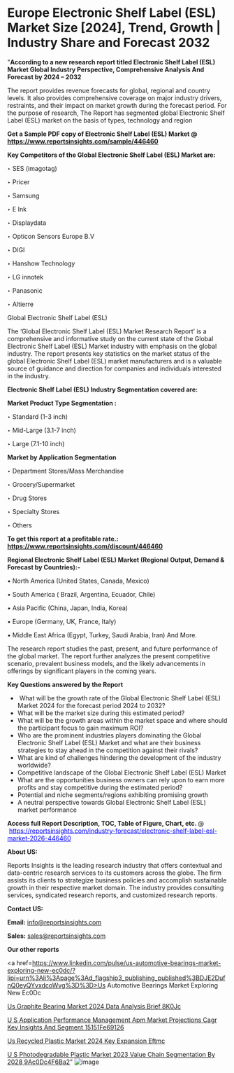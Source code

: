 # Europe Electronic Shelf Label (ESL) Market Size [2024], Trend, Growth | Industry Share and Forecast 2032

"<strong>According to a new research report titled Electronic Shelf Label (ESL) Market Global Industry Perspective, Comprehensive Analysis And Forecast by 2024 – 2032</strong>

The report provides revenue forecasts for global, regional and country levels. It also provides comprehensive coverage on major industry drivers, restraints, and their impact on market growth during the forecast period. For the purpose of research, The Report has segmented global Electronic Shelf Label (ESL) market on the basis of types, technology and region

<strong>Get a Sample PDF copy of Electronic Shelf Label (ESL) Market </strong><strong>@<a href=https://www.reportsinsights.com/sample/446460 style=color:#0000ff;> https://www.reportsinsights.com/sample/446460</a></strong></font>

<strong>Key Competitors of the Global Electronic Shelf Label (ESL) Market are:</strong>

‣ SES (imagotag)

‣ Pricer

‣ Samsung

‣ E Ink

‣ Displaydata

‣ Opticon Sensors Europe B.V

‣ DIGI

‣ Hanshow Technology

‣ LG innotek

‣ Panasonic

‣ Altierre

Global Electronic Shelf Label (ESL)

The ‘Global Electronic Shelf Label (ESL) Market Research Report’ is a comprehensive and informative study on the current state of the Global Electronic Shelf Label (ESL) Market industry with emphasis on the global industry. The report presents key statistics on the market status of the global Electronic Shelf Label (ESL) market manufacturers and is a valuable source of guidance and direction for companies and individuals interested in the industry.

<strong>Electronic Shelf Label (ESL) Industry Segmentation covered are:</strong>

<strong>Market Product Type Segmentation :</strong>

‣ Standard (1-3 inch)

‣ Mid-Large (3.1-7 inch)

‣ Large (7.1-10 inch)

<strong>Market by Application Segmentation</strong>

‣ Department Stores/Mass Merchandise

‣ Grocery/Supermarket

‣ Drug Stores

‣ Specialty Stores

‣ Others

<strong>To get this report at a profitable rate.: <a href=https://www.reportsinsights.com/discount/446460 style=color:#0000ff;>https://www.reportsinsights.com/discount/446460</a></strong></font>

<strong>Regional Electronic Shelf Label (ESL) Market (Regional Output, Demand &amp; Forecast by Countries):-</strong>

• North America (United States, Canada, Mexico)

• South America ( Brazil, Argentina, Ecuador, Chile)

• Asia Pacific (China, Japan, India, Korea)

• Europe (Germany, UK, France, Italy)

• Middle East Africa (Egypt, Turkey, Saudi Arabia, Iran) And More.

The research report studies the past, present, and future performance of the global market. The report further analyzes the present competitive scenario, prevalent business models, and the likely advancements in offerings by significant players in the coming years.

<strong>Key Questions answered by the Report</strong>
<ul>
  <li> What will be the growth rate of the Global Electronic Shelf Label (ESL) Market 2024 for the forecast period 2024 to 2032?</li>
  <li>What will be the market size during this estimated period?</li>
  <li>What will be the growth areas within the market space and where should the participant focus to gain maximum ROI?</li>
  <li>Who are the prominent industries players dominating the Global Electronic Shelf Label (ESL) Market and what are their business strategies to stay ahead in the competition against their rivals?</li>
  <li>What are kind of challenges hindering the development of the industry worldwide?</li>
  <li>Competitive landscape of the Global Electronic Shelf Label (ESL) Market</li>
  <li>What are the opportunities business owners can rely upon to earn more profits and stay competitive during the estimated period?</li>
  <li>Potential and niche segments/regions exhibiting promising growth</li>
  <li>A neutral perspective towards Global Electronic Shelf Label (ESL) market performance</li>
</ul>
<strong>Access full Report Description, TOC, Table of Figure, Chart, etc. </strong>@  <a href=https://reportsinsights.com/industry-forecast/electronic-shelf-label-esl-market-2026-446460 style=color:#0000ff;>https://reportsinsights.com/industry-forecast/electronic-shelf-label-esl-market-2026-446460</a></font>

<strong><strong>About US</strong>:</strong>

Reports Insights is the leading research industry that offers contextual and data-centric research services to its customers across the globe. The firm assists its clients to strategize business policies and accomplish sustainable growth in their respective market domain. The industry provides consulting services, syndicated research reports, and customized research reports.

<strong>Contact US:</strong>

<p class=""""><b>Email:</b> <a href=mailto:info@reportsinsights.com>info@reportsinsights.com</a></p>
<p class=""""><b>Sales:</b> <a href=mailto:sales@reportsinsights.com>sales@reportsinsights.com</a></p>

<strong>Our other reports</strong>

<a href=https://www.linkedin.com/pulse/us-automotive-bearings-market-exploring-new-ec0dc/?lipi=urn%3Ali%3Apage%3Ad_flagship3_publishing_published%3BDJE2DufnQ0eyQYvxdcoWvg%3D%3D>Us Automotive Bearings Market Exploring New Ec0Dc</a>

<a href=https://www.linkedin.com/pulse/us-graphite-bearing-market-2024-data-analysis-brief-8k0jc/>Us Graphite Bearing Market 2024 Data Analysis Brief 8K0Jc</a>

<a href=https://medium.com/@singhaakesh50/u-s-application-performance-management-apm-market-projections-cagr-key-insights-and-segment-15151fe69126>U S Application Performance Management Apm Market Projections Cagr Key Insights And Segment 15151Fe69126</a>

<a href=https://www.linkedin.com/pulse/us-recycled-plastic-market-2024-key-expansion-eftmc/>Us Recycled Plastic Market 2024 Key Expansion Eftmc</a>

<a href=https://medium.com/@g65914336/u-s-photodegradable-plastic-market-2023-value-chain-segmentation-by-2028-9ac0dc4f6ba2>U S Photodegradable Plastic Market 2023 Value Chain Segmentation By 2028 9Ac0Dc4F6Ba2</a>"
![image](https://github.com/Jaayaachit/RIResearch/assets/158452289/3475b5f6-e1e3-4b86-9ccc-b0d297d15f7f)
